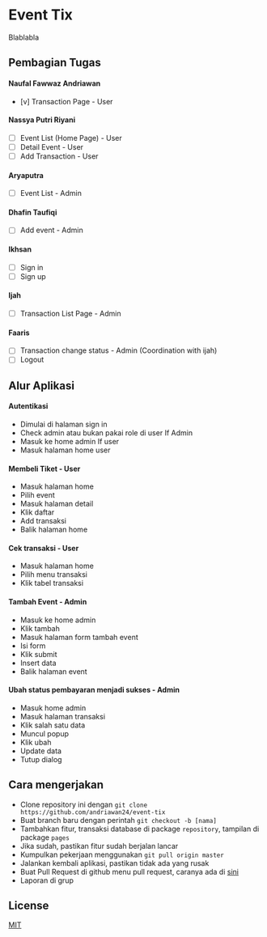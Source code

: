 # Event Tix
Blablabla

## Pembagian Tugas
#### Naufal Fawwaz Andriawan
- [v] Transaction Page - User

#### Nassya Putri Riyani
- [ ] Event List (Home Page) - User
- [ ] Detail Event - User
- [ ] Add Transaction - User

#### Aryaputra
- [ ] Event List - Admin

#### Dhafin Taufiqi
- [ ] Add event - Admin

#### Ikhsan 
- [ ] Sign in
- [ ] Sign up

#### Ijah
- [ ] Transaction List Page - Admin

#### Faaris
- [ ] Transaction change status - Admin (Coordination with ijah)
- [ ] Logout

## Alur Aplikasi
#### Autentikasi
- Dimulai di halaman sign in
- Check admin atau bukan pakai role di user
If Admin
- Masuk ke home admin
If user
- Masuk halaman home user

#### Membeli Tiket - User
- Masuk halaman home
- Pilih event
- Masuk halaman detail
- Klik daftar
- Add transaksi
- Balik halaman home

#### Cek transaksi - User
- Masuk halaman home
- Pilih menu transaksi
- Klik tabel transaksi

#### Tambah Event - Admin
- Masuk ke home admin
- Klik tambah
- Masuk halaman form tambah event
- Isi form
- Klik submit
- Insert data
- Balik halaman event

#### Ubah status pembayaran menjadi sukses - Admin
- Masuk home admin
- Masuk halaman transaksi
- Klik salah satu data
- Muncul popup
- Klik ubah
- Update data
- Tutup dialog

## Cara mengerjakan
- Clone repository ini dengan ```git clone https://github.com/andriawan24/event-tix```
- Buat branch baru dengan perintah ```git checkout -b [nama]```
- Tambahkan fitur, transaksi database di package ```repository```, tampilan di package ```pages```
- Jika sudah, pastikan fitur sudah berjalan lancar
- Kumpulkan pekerjaan menggunakan ```git pull origin master```
- Jalankan kembali aplikasi, pastikan tidak ada yang rusak
- Buat Pull Request di github menu pull request, caranya ada di [sini](https://docs.github.com/en/pull-requests/collaborating-with-pull-requests/proposing-changes-to-your-work-with-pull-requests/creating-a-pull-request)
- Laporan di grup

## License
[MIT](https://choosealicense.com/licenses/mit/)
